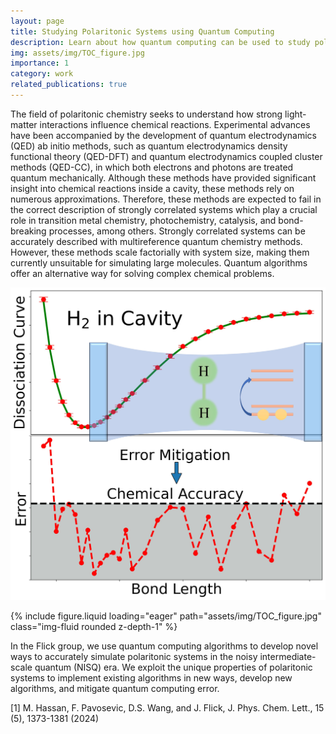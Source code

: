 ```yaml
---
layout: page
title: Studying Polaritonic Systems using Quantum Computing
description: Learn about how quantum computing can be used to study polaritonic systems.
img: assets/img/TOC_figure.jpg
importance: 1
category: work
related_publications: true
---
```



The field of polaritonic chemistry seeks to understand how strong light-matter interactions influence chemical reactions. Experimental advances have been accompanied by the development of quantum electrodynamics (QED) ab initio methods, such as quantum electrodynamics density functional theory (QED-DFT) and quantum electrodynamics coupled cluster methods (QED-CC), in which both electrons and photons are treated quantum mechanically. Although these methods have provided significant insight into chemical reactions inside a cavity, these methods rely on numerous approximations. Therefore, these methods are expected to fail in the correct description of strongly correlated systems which play a crucial role in transition metal chemistry, photochemistry, catalysis, and bond-breaking processes, among others. Strongly correlated systems can be accurately described with multireference quantum chemistry methods. However, these methods scale factorially with system size, making them currently unsuitable for simulating large molecules. Quantum algorithms offer an alternative way for solving complex chemical problems.

![image](assets/img/TOC_figure.jpg)

<div class="col-sm mt-3 mt-md-0">
   {% include figure.liquid loading="eager" path="assets/img/TOC_figure.jpg" class="img-fluid rounded z-depth-1" %}
</div>

In the Flick group, we use quantum computing algorithms to develop novel ways to accurately simulate polaritonic systems in the noisy intermediate-scale quantum (NISQ) era. We exploit the unique properties of polaritonic systems to implement existing algorithms in new ways, develop new algorithms, and mitigate quantum computing error.

[1] M. Hassan, F. Pavosevic, D.S. Wang, and J. Flick, J. Phys. Chem. Lett., 15 (5), 1373-1381 (2024)
